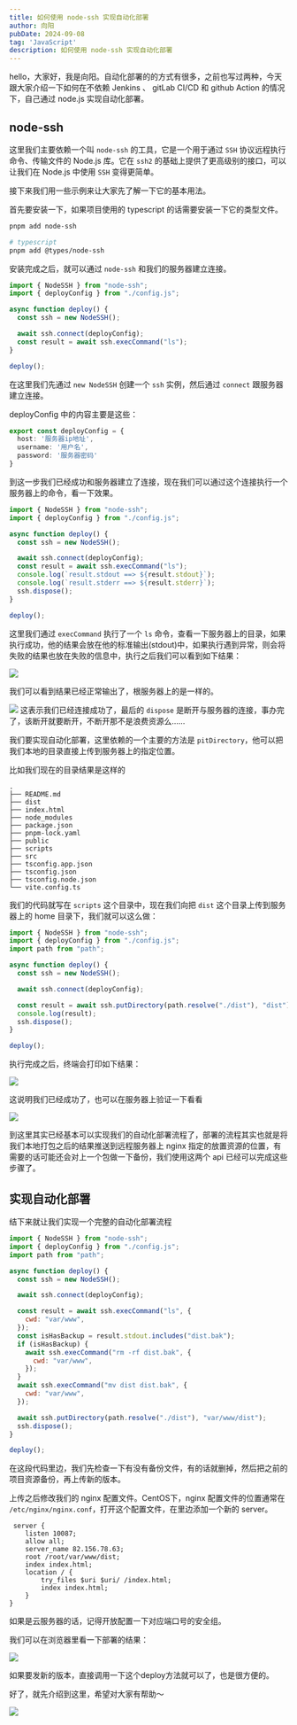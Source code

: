 ```yaml
---
title: 如何使用 node-ssh 实现自动化部署
author: 向阳
pubDate: 2024-09-08
tag: 'JavaScript'
description: 如何使用 node-ssh 实现自动化部署
---
```


hello，大家好，我是向阳。自动化部署的的方式有很多，之前也写过两种，今天跟大家介绍一下如何在不依赖 Jenkins 、 gitLab CI/CD 和 github Action 的情况下，自己通过 node.js 实现自动化部署。

## node-ssh
这里我们主要依赖一个叫 `node-ssh` 的工具，它是一个用于通过 `SSH` 协议远程执行命令、传输文件的 Node.js 库。它在 `ssh2` 的基础上提供了更高级别的接口，可以让我们在 Node.js 中使用 `SSH` 变得更简单。

接下来我们用一些示例来让大家先了解一下它的基本用法。

首先要安装一下，如果项目使用的 typescript 的话需要安装一下它的类型文件。

```bash
pnpm add node-ssh

# typescript
pnpm add @types/node-ssh
```

安装完成之后，就可以通过 `node-ssh` 和我们的服务器建立连接。

```typescript
import { NodeSSH } from "node-ssh";
import { deployConfig } from "./config.js";

async function deploy() {
  const ssh = new NodeSSH();

  await ssh.connect(deployConfig);
  const result = await ssh.execCommand("ls");
}

deploy();
```

在这里我们先通过 `new NodeSSH` 创建一个 `ssh` 实例，然后通过 `connect` 跟服务器建立连接。

deployConfig 中的内容主要是这些：

```typescript
export const deployConfig = {
  host: '服务器ip地址',
  username: '用户名',
  password: '服务器密码'
}
```
到这一步我们已经成功和服务器建立了连接，现在我们可以通过这个连接执行一个服务器上的命令，看一下效果。

```typescript
import { NodeSSH } from "node-ssh";
import { deployConfig } from "./config.js";

async function deploy() {
  const ssh = new NodeSSH();

  await ssh.connect(deployConfig);
  const result = await ssh.execCommand("ls");
  console.log(`result.stdout ==> ${result.stdout}`);
  console.log(`result.stderr ==> ${result.stderr}`);
  ssh.dispose();
}

deploy();
```
这里我们通过 `execCommand` 执行了一个 `ls` 命令，查看一下服务器上的目录，如果执行成功，他的结果会放在他的标准输出(stdout)中，如果执行遇到异常，则会将失败的结果也放在失败的信息中，执行之后我们可以看到如下结果：

![](https://files.mdnice.com/user/17954/2291991c-b2f4-4a0d-a8f7-3284846e85da.png)


我们可以看到结果已经正常输出了，根服务器上的是一样的。

![](https://files.mdnice.com/user/17954/cae54759-c15a-4405-a04c-72881db64059.png)
这表示我们已经连接成功了，最后的 `dispose` 是断开与服务器的连接，事办完了，该断开就要断开，不断开那不是浪费资源么……

我们要实现自动化部署，这里依赖的一个主要的方法是 `pitDirectory`，他可以把我们本地的目录直接上传到服务器上的指定位置。

比如我们现在的目录结果是这样的

```tree
.
├── README.md
├── dist
├── index.html
├── node_modules
├── package.json
├── pnpm-lock.yaml
├── public
├── scripts
├── src
├── tsconfig.app.json
├── tsconfig.json
├── tsconfig.node.json
└── vite.config.ts
```

我们的代码就写在 `scripts` 这个目录中，现在我们向把 `dist` 这个目录上传到服务器上的 home 目录下，我们就可以这么做：

```javascript
import { NodeSSH } from "node-ssh";
import { deployConfig } from "./config.js";
import path from "path";

async function deploy() {
  const ssh = new NodeSSH();

  await ssh.connect(deployConfig);

  const result = await ssh.putDirectory(path.resolve("./dist"), "dist");
  console.log(result);
  ssh.dispose();
}

deploy();

```
执行完成之后，终端会打印如下结果：

![](https://files.mdnice.com/user/17954/10243bc1-fcbb-411f-8358-68b2861b3c06.png)

这说明我们已经成功了，也可以在服务器上验证一下看看

![](https://files.mdnice.com/user/17954/52bc0e1c-4795-4b83-b76e-8831916f4254.png)

到这里其实已经基本可以实现我们的自动化部署流程了，部署的流程其实也就是将我们本地打包之后的结果推送到远程服务器上 nginx 指定的放置资源的位置，有需要的话可能还会对上一个包做一下备份，我们使用这两个 api 已经可以完成这些步骤了。

## 实现自动化部署
结下来就让我们实现一个完整的自动化部署流程
```javascript
import { NodeSSH } from "node-ssh";
import { deployConfig } from "./config.js";
import path from "path";

async function deploy() {
  const ssh = new NodeSSH();

  await ssh.connect(deployConfig);

  const result = await ssh.execCommand("ls", {
    cwd: "var/www",
  });
  const isHasBackup = result.stdout.includes("dist.bak");
  if (isHasBackup) {
    await ssh.execCommand("rm -rf dist.bak", {
      cwd: "var/www",
    });
  }
  await ssh.execCommand("mv dist dist.bak", {
    cwd: "var/www",
  });

  await ssh.putDirectory(path.resolve("./dist"), "var/www/dist");
  ssh.dispose();
}

deploy();

```
在这段代码里边，我们先检查一下有没有备份文件，有的话就删掉，然后把之前的项目资源备份，再上传新的版本。

上传之后修改我们的 nginx 配置文件。CentOS下，nginx 配置文件的位置通常在 `/etc/nginx/nginx.conf`，打开这个配置文件，在里边添加一个新的 server。

```nginx
 server {
    listen 10087;
    allow all;
    server_name 82.156.78.63;
    root /root/var/www/dist;
    index index.html;
    location / {
        try_files $uri $uri/ /index.html;
        index index.html;
    }
}
```

如果是云服务器的话，记得开放配置一下对应端口号的安全组。

我们可以在浏览器里看一下部署的结果：

![](https://files.mdnice.com/user/17954/98ca2174-b362-4f33-bf0f-7ed2b781e472.png)

如果要发新的版本，直接调用一下这个deploy方法就可以了，也是很方便的。

好了，就先介绍到这里，希望对大家有帮助～

![](https://img.soogif.com/5HkHKKxGJ6ZmhQ7c8nLYOE9jfEXDpqp4.gif?scope=mdnice)